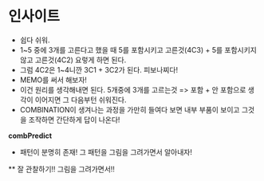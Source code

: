 # 인사이트

- 쉽다 쉬워.
- 1~5 중에 3개를 고른다고 했을 때 5를 포함시키고 고른것(4C3) + 5를 포함시키지 않고 고른것(4C2) 요렇게 하면 된다.
- 그럼 4C2은 1~4니깐 3C1 + 3C2가 된다. 피보나찌다!
- MEMO를 써서 해보자!
- 이건 원리를 생각해내면 된다. 5개중에 3개를 고르는것 => 포함 + 안 포함으로 생각이 이어지면 그 다음부턴 쉬워진다.
- COMBINATION이 생겨나는 과정을 가만히 들여다 보면 내부 부품이 보이고 그것을 조작하면 간단하게 답이 나온다!

**combPredict**

- 패턴이 분명히 존재! 그 패턴을 그림을 그려가면서 알아내자!

\*\* 잘 관찰하기!! 그림을 그려가면서!!
